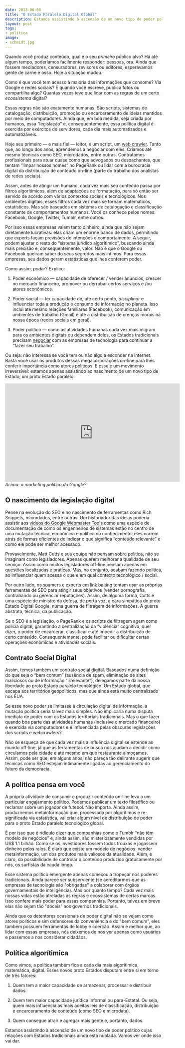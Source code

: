 ```yaml
---
date: 2013-06-08
title: "O Estado Paralelo Digital Global"
description: Estamos assistindo à ascensão de um novo tipo de poder político, aquele que é exercido por meio dos computadores
layout: post
tags:
- política
image:
- schmidt.jpg
---
```


Quando você produz conteúdo, qual é o seu *primeiro* público alvo? Há até algum tempo, poderíamos facilmente responder: pessoas, ora. Ainda que fossem mediadores, censuradores, revisores ou editores, esperávamos gente de carne e osso. Hoje a situação mudou.

Como é que você tem acesso à maioria das informações que consome? Via Google e redes sociais? E quando você escreve, publica fotos ou compartilha algo? Quantas vezes teve que lidar com as regras de um certo *ecossistema* digital?

Essas regras não são exatamente humanas. São scripts, sistemas de catalogação, distribuição, promoção ou encarceramento de ideias mantidos por meio de computadores. Ainda que, em boa medida, seja criada por humanos, essa “legislação” e, consequentemente, essa política digital é exercida por exércitos de servidores, cada dia mais automatizados e automatizáveis.<!--more-->

Hoje seu primeiro — e mais fiel — leitor, é um script, um [web crawler](https://en.wikipedia.org/wiki/Web_crawler). Tanto que, ao longo dos anos, aprendemos a negociar com eles. Criamos até mesmo técnicas como SEO, microdados, entre outras. Contratamos profissionais para atuar quase como que advogados ou despachantes, que tentam “limpar nossos nomes” no PageRank ou lidar com a burocracia digital da distribuição de conteúdo on-line (parte do trabalho dos analistas de redes sociais).

Assim, antes de atingir um humano, cada vez mais seu conteúdo passa por filtros algorítimicos, além de adaptações de formatação, para só então ser servido de acordo com vários contextos sociais e tecnológicos. Nos ambientes digitais, esses filtros cada vez mais se tornam matemáticos, estatísticos. Mas são baseados em sistemas de catalogação e classificação constante de comportamentos humanos. Você os conhece pelos nomes: Facebook, Google, Twitter, Tumblr, entre outros.

Por isso essas empresas valem tanto dinheiro, ainda que não sejam diretamente lucrativas: elas criam um enorme banco de dados, permitindo que experts façam previsões de intenções e comportamento. A seguir, podem ajustar o resto do “sistema jurídico algorítimico”, buscando ainda mais precisão e, consequentemente, valor. Não é que o Google ou Facebook queiram saber do seus segredos mais íntimos. Para essas empresas, seu dados geram estatísticas que lhes conferem poder.

Como assim, *poder*? Explico:

1. Poder econômico — capacidade de oferecer / vender anúncios, crescer no mercado financeiro, promover ou derrubar certos serviços e /ou atores econômicos.

2. Poder social — ter capacidade de, até certo ponto, *disciplinar* e influenciar toda a produção e consumo de informação no planeta. Isso inclui até mesmo relações familiares (Facebook), comunicação em ambientes de trabalho (Gmail) e até a distribuição de crenças morais na nossa época (redes sociais em geral).

3. Poder político — como as atividades humanas cada vez mais migram para os ambientes digitais ou dependem deles, os Estados tradicionais precisam [negociar](https://en.wikipedia.org/wiki/PRISM_(surveillance_program)) com as empresas de tecnologia para continuar a “fazer seu trabalho”.

Ou seja: não interessa se você tem ou não algo a esconder na internet. Basta você usar os produtos dessas megacorporações on-line para lhes conferir importância como atores políticos. E esse é um movimento irreversível: estamos apenas assistindo ao nascimento de um novo tipo de Estado, um proto Estado paralelo.

<iframe width="560" height="315" src="http://www.youtube.com/embed/MaQmyhkGNm0" frameborder="0" allowfullscreen></iframe>
<em>Acima: o marketing político do Google?</em>

## O nascimento da legislação digital

Pense na evolução do SEO e no nascimento de ferramentas como Rich Snippets, microdados, entre outras. Um historiador das ideias poderia assistir aos [vídeos do Google Webmaster Tools](http://www.theshortcutts.com/) como uma espécie de documentação de como os engenheiros de sistemas estão no centro de uma mutação técnica, econômica e política no conhecimento: eles correm atrás de formas eficientes de indicar o que significa “conteúdo relevante” e como ele pode ser melhor acessado.

Provavelmente, Matt Cutts e sua equipe não pensam sobre política, não se imaginam como legisladores. Apenas querem melhorar a qualidade de seu serviço. Assim como muitos legisladores off-line pensam apenas em questões localizadas e práticas. Mas, no conjunto, acabam fazendo política, ao influenciar quem acessa o que e em qual contexto tecnológico / social.

Por outro lado, os spamers e experts em [link baiting](https://en.wikipedia.org/wiki/Link_bait) tentam usar as próprias ferramentas de SEO para atingir seus objetivos (vender pornografia, contrabando ou gerenciar reputações). Assim, de alguma forma, Cutts é uma espécie de ministro da defesa, de porta voz, a cara simpática do proto Estado Digital Google, numa guerra de filtragem de informações. A guerra abstrata, técnica, da publicação.

Se o SEO é a legislação, o PageRank e os scripts de filtragem agem como polícia digital, garantindo a centralização da “violência” cognitiva, quer dizer, o poder de encarcerar, classificar e até impedir a distribuição de certo conteúdo. Consequentemente, pode facilitar ou dificultar certas operações econômicas e atividades sociais.

## Contrato Social Digital

Assim, temos também um contrato social digital. Baseados numa definição do que seja o “bem comum” (ausência de spam, eliminação de sites maliciosos ou de informação “irrelevante”), delegamos parte da nossa liberdade ao proto Estado paralelo tecnológico. Um Estado global, que escapa aos territórios geopolíticos, mas que ainda está muito centralizado nos EUA.

Se esse novo poder se limitasse à circulação digital de informação, a mutação política seria talvez mais simples. Não implicaria numa disputa imediata de poder com os Estados territoriais tradicionais. Mas o que fazer quando boa parte das atividades humanas (inclusive o mercado financeiro) é exercida via computadores e é influenciada pelas obscuras legislações dos scripts e webcrawlers?

Não se esqueça de que cada vez mais a influência digital se estende ao mundo off-line, já que as ferramentas de busca nos ajudam a decidir como circulamos pela cidade e até mesmo em que restaurante almoçamos. Assim, pode ser que, em alguns anos, não pareça tão delirante sugerir que técnicas como SEO estejam intimamente ligadas ao gerenciamento do futuro da democracia.

## A política pensa em você

A própria atividade de consumir e produzir conteúdo on-line leva a um particular engajamento político. Podemos publicar um texto filosófico ou reclamar sobre um jogador de futebol. Não importa. Ainda assim, produziremos metainformação que, processada por algorítimos e re-significada via estatística, vai criar algum nível de distribuição de poder para o proto Estado paralelo tecnológico global.

É por isso que é ridículo dizer que companhias como o Tumblr “não têm modelo de negócios” e, ainda assim, são misteriosamente vendidas por US$ 1.1 bilhão. Como se os investidores fossem todos trouxas e jogassem dinheiro pelos ralos. É claro que existe um modelo de negócios: vender metainformação, um dos produtos mais valiosos da atualidade. Além, é claro, da possibilidade de controlar o conteúdo produzido gratuitamente por nós, os surfistas da cauda longa.

Esse sistema político emergente apenas começou a tropeçar nos poderes tradicionais. Ainda parece ser subserviente (se acreditarmos que as empresas de tecnologia são "obrigadas" a colaborar com órgãos governamentais de inteligência). Mas por quanto tempo? Cada vez mais nossas vidas estão atreladas às regras e ecossistemas de certas marcas. Isso confere mais poder para essas companhias. Portanto, talvez em breve elas não sejam tão "dóceis" aos governos tradicionais.

Ainda que os detentores ocasionais de poder digital não se vejam como atores políticos e sim defensores da conveniência e do "bem comum", eles também possuem ferramentas de lobby e coerção. Assim é melhor que, ao lidar com essas empresas, nós deixemos de nos ver apenas como usuários e passemos a nos considerar cidadãos.

## Política algorítimica

Como vimos, a política também fica a cada dia mais algorítimica, matemática, digital. Esses novos proto Estados disputam entre si em torno de três fatores:

1. Quem tem a maior capacidade de armazenar, processar e distribuir dados.

2. Quem tem maior capacidade jurídica informal ou para-Estatal. Ou seja, quem mais influencia as mais aceitas leis de classificação, distribuição e encarceramento de conteúdo (como SEO e microdata).

3. Quem consegue atrair e agregar mais gente e, portanto, dados.

Estamos assistindo à ascensão de um novo tipo de poder político cujas relações com Estados tradicionais ainda está nublada. Vamos ver onde isso vai dar.